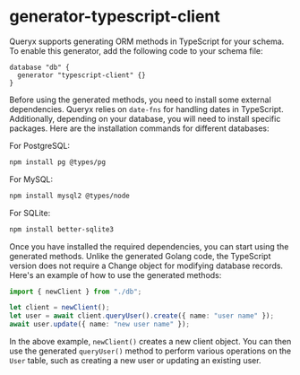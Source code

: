 # generator-typescript-client

Queryx supports generating ORM methods in TypeScript for your schema. To enable this generator, add the following code to your schema file:

```hcl
database "db" {
  generator "typescript-client" {}
}
```

Before using the generated methods, you need to install some external dependencies. Queryx relies on `date-fns` for handling dates in TypeScript. Additionally, depending on your database, you will need to install specific packages. Here are the installation commands for different databases:

For PostgreSQL:

```sh
npm install pg @types/pg
```

For MySQL:

```sh
npm install mysql2 @types/node
```

For SQLite:

```sh
npm install better-sqlite3
```

Once you have installed the required dependencies, you can start using the generated methods. Unlike the generated Golang code, the TypeScript version does not require a Change object for modifying database records. Here's an example of how to use the generated methods:

```typescript
import { newClient } from "./db";

let client = newClient();
let user = await client.queryUser().create({ name: "user name" });
await user.update({ name: "new user name" });
```

In the above example, `newClient()` creates a new client object. You can then use the generated `queryUser()` method to perform various operations on the `User` table, such as creating a new user or updating an existing user.
